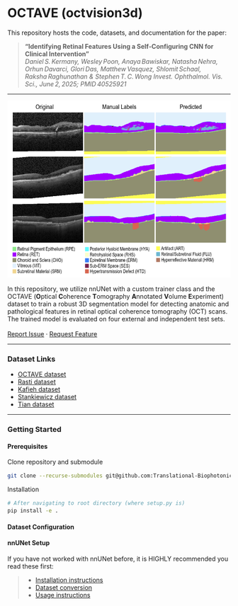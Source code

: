 # OCTAVE (octvision3d)

This repository hosts the code, datasets, and documentation for the paper:

> **“Identifying Retinal Features Using a Self‑Configuring CNN for Clinical Intervention”**  
_Daniel S. Kermany, Wesley Poon, Anaya Bawiskar, Natasha Nehra, Orhun Davarci, Glori Das, Matthew Vasquez, Shlomit Schaal, Raksha Raghunathan & Stephen T. C. Wong
Invest. Ophthalmol. Vis. Sci., June 2, 2025; PMID 40525921_  
---

<img src="./icon.png" width="600" height="400" />

In this repository, we utilize nnUNet with a custom trainer class and the OCTAVE (**O**ptical **C**oherence **T**omography **A**nnotated **V**olume **E**xperiment) dataset to train a robust 3D segmentation model for detecting anatomic and pathological features in retinal optical coherence tomography (OCT) scans. The trained model is evaluated on four external and independent test sets.  
\
[Report Issue](https://github.com/Translational-Biophotonics-Laboratory/octvision3d/issues) · [Request Feature](https://github.com/Translational-Biophotonics-Laboratory/octvision3d/issues)

---

### Dataset Links

- [OCTAVE dataset](https://doi.org/10.5281/zenodo.14580071)
- [Rasti dataset](https://hrabbani.site123.me/available-datasets/dataset-for-oct-classification-50-normal-48-amd-50-dme)
- [Kafieh dataset](https://misp.mui.ac.ir/fa/node/1368)
- [Stankiewicz dataset](https://dsp.put.poznan.pl/cavri_database-191/)
- [Tian dataset](https://doi.org/10.1371/journal.pone.0133908.s002)

---

### Getting Started
#### Prerequisites

Clone repository and submodule
  ```sh
  git clone --recurse-submodules git@github.com:Translational-Biophotonics-Laboratory/octvision3d.git
  ```
Installation
  ```sh
  # After navigating to root directory (where setup.py is)
  pip install -e .
  ```

#### Dataset Configuration



#### nnUNet Setup

If you have not worked with nnUNet before, it is HIGHLY recommended you read these first:
>- [Installation instructions](documentation/installation_instructions.md)
>- [Dataset conversion](documentation/dataset_format.md)
>- [Usage instructions](documentation/how_to_use_nnunet.md)



